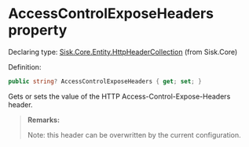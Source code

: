 <!--

Copyrights 2023 Sisk Framework - CypherPotato
Published under MIT license

!!! DO NOT EDIT THIS FILE !!!
This file was generated by a tool in the Sisk package. To edit the information in this documentation,
edit the XML documentation present in the Sisk source code.

-->


# AccessControlExposeHeaders property

Declaring type: [Sisk.Core.Entity.HttpHeaderCollection](/spec/Sisk.Core.Entity.HttpHeaderCollection.md) (from Sisk.Core)


Definition:

```cs
public string? AccessControlExposeHeaders { get; set; }
```

Gets or sets the value of the HTTP Access-Control-Expose-Headers header.

> **Remarks:**
>
> Note: this header can be overwritten by the current <see cref="T:Sisk.Core.Entity.CrossOriginResourceSharingHeaders" /> configuration.
